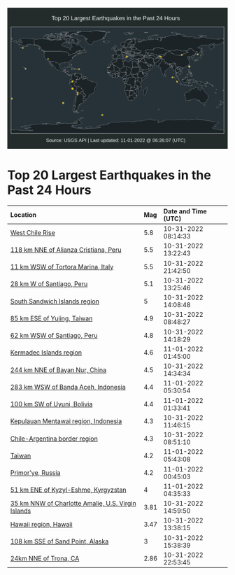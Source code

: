 ![Map](./map.png)

# Top 20 Largest Earthquakes in the Past 24 Hours

| Location | Mag | Date and Time (UTC) |
|:---|:---|:---|
| [West Chile Rise](https://earthquake.usgs.gov/earthquakes/eventpage/us7000ilfn) | 5.8 | 10-31-2022 08:14:33 |
| [118 km NNE of Alianza Cristiana, Peru](https://earthquake.usgs.gov/earthquakes/eventpage/us7000ilgs) | 5.5 | 10-31-2022 13:22:43 |
| [11 km WSW of Tortora Marina, Italy](https://earthquake.usgs.gov/earthquakes/eventpage/us7000ilkv) | 5.5 | 10-31-2022 21:42:50 |
| [28 km W of Santiago, Peru](https://earthquake.usgs.gov/earthquakes/eventpage/us7000ilh2) | 5.1 | 10-31-2022 13:25:46 |
| [South Sandwich Islands region](https://earthquake.usgs.gov/earthquakes/eventpage/us7000ilhc) | 5 | 10-31-2022 14:08:48 |
| [85 km ESE of Yujing, Taiwan](https://earthquake.usgs.gov/earthquakes/eventpage/us7000ilg1) | 4.9 | 10-31-2022 08:48:27 |
| [62 km WSW of Santiago, Peru](https://earthquake.usgs.gov/earthquakes/eventpage/us7000ilhf) | 4.8 | 10-31-2022 14:18:29 |
| [Kermadec Islands region](https://earthquake.usgs.gov/earthquakes/eventpage/us7000ilme) | 4.6 | 11-01-2022 01:45:00 |
| [244 km NNE of Bayan Nur, China](https://earthquake.usgs.gov/earthquakes/eventpage/us7000ilhi) | 4.5 | 10-31-2022 14:34:34 |
| [283 km WSW of Banda Aceh, Indonesia](https://earthquake.usgs.gov/earthquakes/eventpage/us7000ilmv) | 4.4 | 11-01-2022 05:30:54 |
| [100 km SW of Uyuni, Bolivia](https://earthquake.usgs.gov/earthquakes/eventpage/us7000ilmb) | 4.4 | 11-01-2022 01:33:41 |
| [Kepulauan Mentawai region, Indonesia](https://earthquake.usgs.gov/earthquakes/eventpage/us7000ilgm) | 4.3 | 10-31-2022 11:46:15 |
| [Chile-Argentina border region](https://earthquake.usgs.gov/earthquakes/eventpage/us7000ilg0) | 4.3 | 10-31-2022 08:51:10 |
| [Taiwan](https://earthquake.usgs.gov/earthquakes/eventpage/us7000ilmw) | 4.2 | 11-01-2022 05:43:08 |
| [Primor'ye, Russia](https://earthquake.usgs.gov/earthquakes/eventpage/us7000ilm7) | 4.2 | 11-01-2022 00:45:03 |
| [51 km ENE of Kyzyl-Eshme, Kyrgyzstan](https://earthquake.usgs.gov/earthquakes/eventpage/us7000ilmr) | 4 | 11-01-2022 04:35:33 |
| [35 km NNW of Charlotte Amalie, U.S. Virgin Islands](https://earthquake.usgs.gov/earthquakes/eventpage/pr2022304000) | 3.81 | 10-31-2022 14:59:50 |
| [Hawaii region, Hawaii](https://earthquake.usgs.gov/earthquakes/eventpage/hv73202072) | 3.47 | 10-31-2022 13:38:15 |
| [108 km SSE of Sand Point, Alaska](https://earthquake.usgs.gov/earthquakes/eventpage/us7000ilj2) | 3 | 10-31-2022 15:38:39 |
| [24km NNE of Trona, CA](https://earthquake.usgs.gov/earthquakes/eventpage/ci40127847) | 2.86 | 10-31-2022 22:53:45 |
